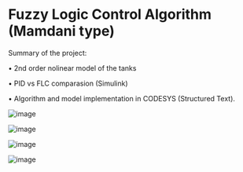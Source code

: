# Fuzzy Logic Control Algorithm (Mamdani type)

Summary of the project:

• 2nd order nolinear model of the tanks

• PID vs FLC comparasion (Simulink)

• Algorithm and model implementation in CODESYS (Structured Text).

![image](https://github.com/user-attachments/assets/0e34bc9b-3ada-4c98-bf39-72fac3b48ffb)


![image](https://github.com/user-attachments/assets/d657d8f8-77ed-461f-a5ae-2bdf95a97085)

![image](https://github.com/user-attachments/assets/910bcade-618e-4b37-aa4c-f8e101f800a0)

![image](https://github.com/user-attachments/assets/3768f50e-d83d-4d7b-a149-845d2571f3d8)




